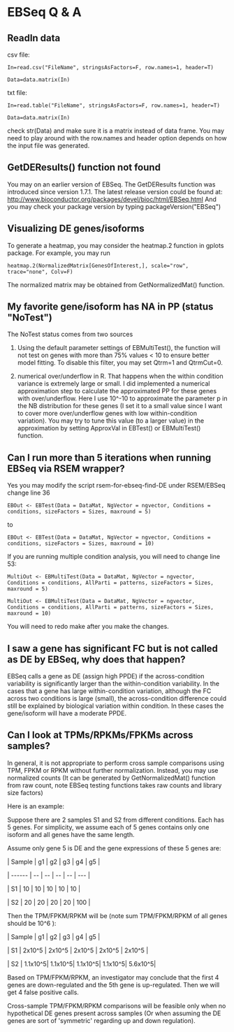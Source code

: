 # EBSeq Q & A


## ReadIn data

csv file:

```
In=read.csv("FileName", stringsAsFactors=F, row.names=1, header=T)

Data=data.matrix(In)
```

txt file:
```
In=read.table("FileName", stringsAsFactors=F, row.names=1, header=T)

Data=data.matrix(In)
```
check str(Data) and make sure it is a matrix instead of data frame. You may need to play around with the row.names and header option depends on how the input file was generated.



## GetDEResults() function not found

You may on an earlier version of EBSeq. The GetDEResults function
was introduced since version 1.7.1.
The latest release version could be found at:
http://www.bioconductor.org/packages/devel/bioc/html/EBSeq.html
And you may check your package version by typing packageVersion("EBSeq")


## Visualizing DE genes/isoforms

To generate a heatmap, you may consider the heatmap.2 function in gplots package.
For example, you may run
```
heatmap.2(NormalizedMatrix[GenesOfInterest,], scale="row", trace="none", Colv=F)
```
The normalized matrix may be obtained from GetNormalizedMat() function.


## My favorite gene/isoform has NA in PP (status "NoTest")

The NoTest status comes from two sources

1) Using the default parameter settings of EBMultiTest(), the function
will not test on genes with more than 75% values < 10 to ensure better
model fitting. To disable this filter, you may set Qtrm=1 and
QtrmCut=0.

2) numerical over/underflow in R. That happens when the within
condition variance is extremely large or small. I did implemented a numerical
approximation step to calculate the approximated PP for these genes
with over/underflow. Here I use 10^-10 to approximate the parameter p
in the NB distribution for these genes (I set it to a small value
since I want to cover more over/underflow genes with low
within-condition variation). You may try to tune this value (to a larger value) in the
approximation by setting ApproxVal in EBTest() or EBMultiTest() function. 

## Can I run more than 5 iterations when running EBSeq via RSEM wrapper?

Yes you may modify the script rsem-for-ebseq-find-DE under RSEM/EBSeq
change line 36
```
EBOut <- EBTest(Data = DataMat, NgVector = ngvector, Conditions =
conditions, sizeFactors = Sizes, maxround = 5)
```
to
```
EBOut <- EBTest(Data = DataMat, NgVector = ngvector, Conditions =
conditions, sizeFactors = Sizes, maxround = 10)
```
If you are running multiple condition analysis, you will need to change line 53:
```
MultiOut <- EBMultiTest(Data = DataMat, NgVector = ngvector,
Conditions = conditions, AllParti = patterns, sizeFactors = Sizes,
maxround = 5)
```
```
MultiOut <- EBMultiTest(Data = DataMat, NgVector = ngvector,
Conditions = conditions, AllParti = patterns, sizeFactors = Sizes,
maxround = 10)
```
You will need to redo make after you make the changes.

## I saw a gene has significant FC but is not called as DE by EBSeq, why does that happen?

EBSeq calls a gene as DE (assign high PPDE) if the across-condition variability is significantly larger than the within-condition
variability. In the cases that a gene has large within-condition variation, although the FC across two conditions is large (small), 
the across-condition difference could still be explained by biological variation within condition. In these cases the gene/isoform
will have a moderate PPDE.

## Can I look at TPMs/RPKMs/FPKMs across samples?

In general, it is not appropriate to perform cross sample comparisons using TPM, FPKM or RPKM without further normalization.
Instead, you may use normalized counts (It can be generated by GetNormalizedMat() function from raw count, 
note EBSeq testing functions takes raw counts and library size factors)

Here is an example:

Suppose there are 2 samples S1 and S2 from different conditions. Each has 5 genes. For simplicity, we assume
each of 5 genes contains only one isoform and all genes have the same length.

Assume only gene 5 is DE and the gene expressions of these 5 genes are:




| Sample | g1 | g2 | g3 | g4 | g5  |

| ------ | -- | -- | -- | -- | --- |

| S1     | 10 | 10 | 10 | 10 | 10  |

| S2     | 20 | 20 | 20 | 20 | 100 |

Then the TPM/FPKM/RPKM will be (note sum TPM/FPKM/RPKM of all genes should be 10^6 ):

| Sample | g1      |  g2      |  g3      |  g4      |  g5      |

| S1     | 2x10^5  |  2x10^5  |  2x10^5  |  2x10^5  |  2x10^5  |

| S2     | 1.1x10^5|  1.1x10^5|  1.1x10^5|  1.1x10^5|  5.6x10^5|

Based on TPM/FPKM/RPKM, an investigator may conclude that the first 4 genes are down-regulated and the 5th gene is up-regulated.
Then we will get 4 false positive calls. 

Cross-sample TPM/FPKM/RPKM comparisons will be feasible only when no hypothetical DE genes present across samples 
(Or when assuming the DE genes are sort of 'symmetric' regarding up and down regulation).  

